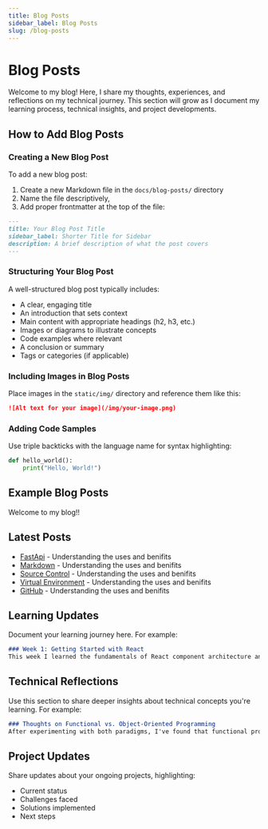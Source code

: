 ```yaml
---
title: Blog Posts
sidebar_label: Blog Posts
slug: /blog-posts
---
```


# Blog Posts

Welcome to my blog! Here, I share my thoughts, experiences, and reflections on my technical journey. This section will grow as I document my learning process, technical insights, and project developments.

## How to Add Blog Posts

### Creating a New Blog Post

To add a new blog post:

1. Create a new Markdown file in the `docs/blog-posts/` directory
2. Name the file descriptively,
3. Add proper frontmatter at the top of the file:

```markdown
---
title: Your Blog Post Title
sidebar_label: Shorter Title for Sidebar
description: A brief description of what the post covers
---
```

### Structuring Your Blog Post

A well-structured blog post typically includes:

- A clear, engaging title
- An introduction that sets context
- Main content with appropriate headings (h2, h3, etc.)
- Images or diagrams to illustrate concepts
- Code examples where relevant
- A conclusion or summary
- Tags or categories (if applicable)

### Including Images in Blog Posts

Place images in the `static/img/` directory and reference them like this:

```markdown
![Alt text for your image](/img/your-image.png)
```

### Adding Code Samples

Use triple backticks with the language name for syntax highlighting:

```python
def hello_world():
    print("Hello, World!")
```

## Example Blog Posts

Welcome to my blog!!

## Latest Posts

<!-- TODO: MENTEE - Add links to your blog posts here -->
- [FastApi](./FastApi.md) - Understanding the uses and benifits
- [Markdown](./markdown.md) - Understanding the uses and benifits
- [Source Control](./source.md) - Understanding the uses and benifits
- [Virtual Environment](./venv.md) - Understanding the uses and benifits
- [GitHub](./github.md) - Understanding the uses and benifits

## Learning Updates

Document your learning journey here. For example:

```markdown
### Week 1: Getting Started with React
This week I learned the fundamentals of React component architecture and state management...
```

<!-- TODO: MENTEE - Document your learning progress here -->

## Technical Reflections

Use this section to share deeper insights about technical concepts you're learning. For example:

```markdown
### Thoughts on Functional vs. Object-Oriented Programming
After experimenting with both paradigms, I've found that functional programming offers...
```

<!-- TODO: MENTEE - Share your thoughts on technical concepts here -->

## Project Updates

Share updates about your ongoing projects, highlighting:
- Current status
- Challenges faced
- Solutions implemented
- Next steps

